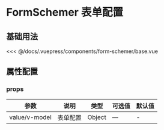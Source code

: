 # FormSchemer 表单配置

## 基础用法

<source-block>
  <form-schemer-base />
  <<< @/docs/.vuepress/components/form-schemer/base.vue
</source-block>


## 属性配置

### props
| 参数      | 说明    | 类型      | 可选值       | 默认值   |
|---------- |-------- |---------- |-------------  |-------- |
| value/v-model     |  表单配置  |  Object |    —   |   -  |
